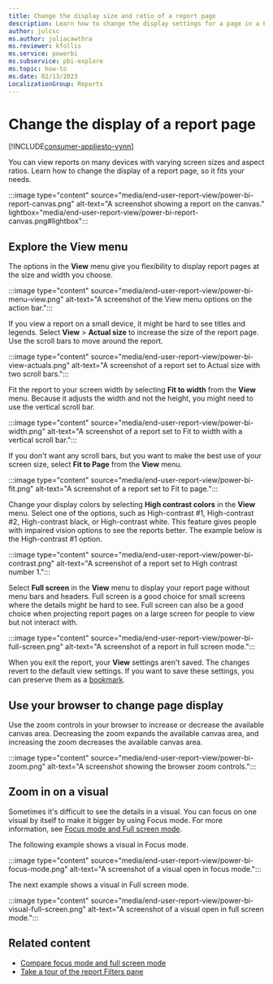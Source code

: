 ```yaml
---
title: Change the display size and ratio of a report page
description: Learn how to change the display settings for a page in a Power BI report by using the View menu or browser settings.
author: julcsc
ms.author: juliacawthra
ms.reviewer: kfollis
ms.service: powerbi
ms.subservice: pbi-explore
ms.topic: how-to
ms.date: 02/13/2023
LocalizationGroup: Reports
---
```


# Change the display of a report page

[!INCLUDE[consumer-appliesto-yynn](../includes/consumer-appliesto-yyny.md)]

You can view reports on many devices with varying screen sizes and aspect ratios. Learn how to change the display of a report page, so it fits your needs.

:::image type="content" source="media/end-user-report-view/power-bi-report-canvas.png" alt-text="A screenshot showing a report on the canvas." lightbox="media/end-user-report-view/power-bi-report-canvas.png#lightbox":::

## Explore the View menu

The options in the **View** menu give you flexibility to display report pages at the size and width you choose.

:::image type="content" source="media/end-user-report-view/power-bi-menu-view.png" alt-text="A screenshot of the View menu options on the action bar.":::

If you view a report on a small device, it might be hard to see titles and legends. Select **View** > **Actual size** to increase the size of the report page. Use the scroll bars to move around the report.

:::image type="content" source="media/end-user-report-view/power-bi-view-actuals.png" alt-text="A screenshot of a report set to Actual size with two scroll bars.":::

Fit the report to your screen width by selecting **Fit to width** from the **View** menu. Because it adjusts the width and not the height, you might need to use the vertical scroll bar.

:::image type="content" source="media/end-user-report-view/power-bi-width.png" alt-text="A screenshot of a report set to Fit to width with a vertical scroll bar.":::

If you don't want any scroll bars, but you want to make the best use of your screen size, select **Fit to Page** from the **View** menu.

:::image type="content" source="media/end-user-report-view/power-bi-fit.png" alt-text="A screenshot of a report set to Fit to page.":::

Change your display colors by selecting **High contrast colors** in the **View** menu. Select one of the options, such as High-contrast #1, High-contrast #2, High-contrast black, or High-contrast white. This feature gives people with impaired vision options to see the reports better. The example below is the High-contrast #1 option.

:::image type="content" source="media/end-user-report-view/power-bi-contrast.png" alt-text="A screenshot of a report set to High contrast number 1.":::

Select **Full screen** in the **View** menu to display your report page without menu bars and headers. Full screen is a good choice for small screens where the details might be hard to see. Full screen can also be a good choice when projecting report pages on a large screen for people to view but not interact with.  

:::image type="content" source="media/end-user-report-view/power-bi-full-screen.png" alt-text="A screenshot of a report in full screen mode.":::

When you exit the report, your **View** settings aren't saved. The changes revert to the default view settings. If you want to save these settings, you can preserve them as a [bookmark](end-user-bookmarks.md).

## Use your browser to change page display

Use the zoom controls in your browser to increase or decrease the available canvas area. Decreasing the zoom expands the available canvas area, and increasing the zoom decreases the available canvas area.

:::image type="content" source="media/end-user-report-view/power-bi-zoom.png" alt-text="A screenshot showing the browser zoom controls.":::

## Zoom in on a visual

Sometimes it's difficult to see the details in a visual. You can focus on one visual by itself to make it bigger by using Focus mode. For more information, see [Focus mode and Full screen mode](end-user-focus.md).

The following example shows a visual in Focus mode.

:::image type="content" source="media/end-user-report-view/power-bi-focus-mode.png" alt-text="A screenshot of a visual open in focus mode.":::

The next example shows a visual in Full screen mode.

:::image type="content" source="media/end-user-report-view/power-bi-visual-full-screen.png" alt-text="A screenshot of a visual open in full screen mode.":::

## Related content

- [Compare focus mode and full screen mode](end-user-focus.md)
- [Take a tour of the report Filters pane](end-user-report-filter.md) 
